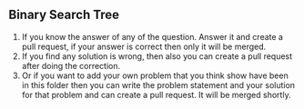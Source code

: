 ## Binary Search Tree

1. If you know the answer of any of the question. Answer it and create a pull request, if your answer is correct then only it will be merged.
2. If you find any solution is wrong, then also you can create a pull request after doing the correction.
3. Or if you want to add your own problem that you think show have been in this folder then you can write the problem statement and your solution for that problem and can create a pull request. It will be merged shortly.
